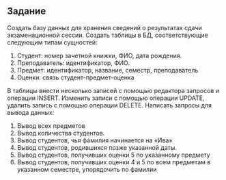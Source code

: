 ## Задание

Создать базу данных для хранения сведений о результатах сдачи
экзаменационной сессии. Создать таблицы в БД, соответствующие следующим типам
сущностей:
1. Студент: номер зачетной книжки, ФИО, дата рождения.
2. Преподаватель: идентификатор, ФИО.
3. Предмет: идентификатор, название, семестр, преподаватель
4. Оценки: связь студент-предмет-оценка
   
В таблицы внести несколько записей с помощью редактора запросов и
операции INSERT. Изменить записи с помощью операции UPDATE, удалить
запись с помощью операции DELETE.
Написать запросы для вывода данных:
1. Вывод всех предметов
2. Вывод количества студентов.
3. Вывод студентов, чья фамилия начинается на «Ива»
4. Вывод студентов, родившихся позже указанной даты.
5. Вывод студентов, получивших оценки 5 по указанному предмету
6. Вывод студентов, получивших оценки 4 и 5 по всем предметам в указанном
семестре, упорядочить по фамилии
